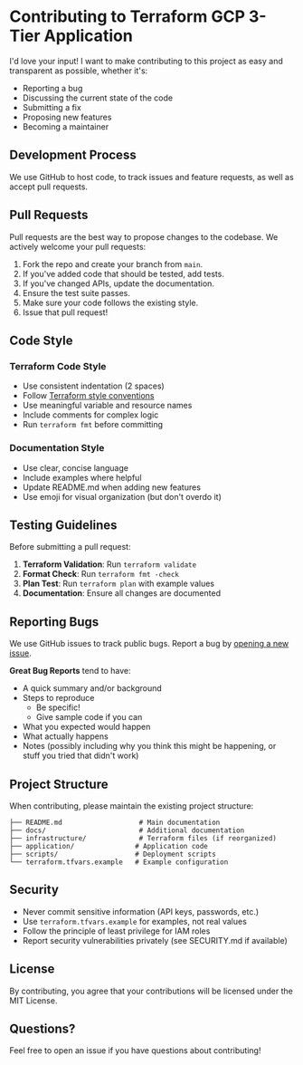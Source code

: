 # Contributing to Terraform GCP 3-Tier Application

I'd love your input! I want to make contributing to this project as easy and transparent as possible, whether it's:

- Reporting a bug
- Discussing the current state of the code
- Submitting a fix
- Proposing new features
- Becoming a maintainer

## Development Process

We use GitHub to host code, to track issues and feature requests, as well as accept pull requests.

## Pull Requests

Pull requests are the best way to propose changes to the codebase. We actively welcome your pull requests:

1. Fork the repo and create your branch from `main`.
2. If you've added code that should be tested, add tests.
3. If you've changed APIs, update the documentation.
4. Ensure the test suite passes.
5. Make sure your code follows the existing style.
6. Issue that pull request!

## Code Style

### Terraform Code Style

- Use consistent indentation (2 spaces)
- Follow [Terraform style conventions](https://www.terraform.io/docs/language/style.html)
- Use meaningful variable and resource names
- Include comments for complex logic
- Run `terraform fmt` before committing

### Documentation Style

- Use clear, concise language
- Include examples where helpful
- Update README.md when adding new features
- Use emoji for visual organization (but don't overdo it)

## Testing Guidelines

Before submitting a pull request:

1. **Terraform Validation**: Run `terraform validate`
2. **Format Check**: Run `terraform fmt -check`
3. **Plan Test**: Run `terraform plan` with example values
4. **Documentation**: Ensure all changes are documented

## Reporting Bugs

We use GitHub issues to track public bugs. Report a bug by [opening a new issue](../../issues/new).

**Great Bug Reports** tend to have:

- A quick summary and/or background
- Steps to reproduce
  - Be specific!
  - Give sample code if you can
- What you expected would happen
- What actually happens
- Notes (possibly including why you think this might be happening, or stuff you tried that didn't work)

## Project Structure

When contributing, please maintain the existing project structure:

```
├── README.md                   # Main documentation
├── docs/                       # Additional documentation
├── infrastructure/             # Terraform files (if reorganized)
├── application/               # Application code
├── scripts/                   # Deployment scripts
└── terraform.tfvars.example   # Example configuration
```

## Security

- Never commit sensitive information (API keys, passwords, etc.)
- Use `terraform.tfvars.example` for examples, not real values
- Follow the principle of least privilege for IAM roles
- Report security vulnerabilities privately (see SECURITY.md if available)

## License

By contributing, you agree that your contributions will be licensed under the MIT License.

## Questions?

Feel free to open an issue if you have questions about contributing!
